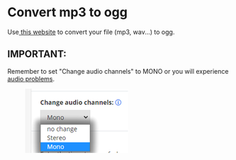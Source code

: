 # Convert mp3 to ogg

Use[ this website](https://audio.online-convert.com/convert-to-ogg) to convert your file (mp3, wav...) to ogg.

## IMPORTANT:

Remember to set "Change audio channels" to MONO or you will experience [audio problems](https://bugs.mojang.com/browse/MC-146721).

<figure><img src="../../../.gitbook/assets/audio_mono.png" alt=""><figcaption></figcaption></figure>

